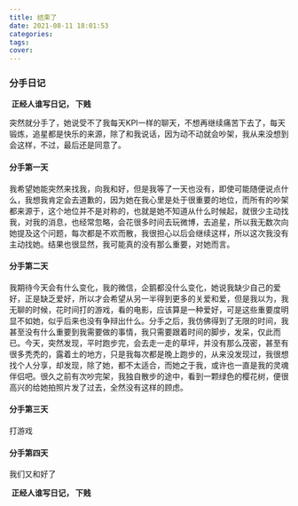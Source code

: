 ```yaml
---
title: 结束了
date: 2021-08-11 18:01:53
categories:
tags:
cover:
---
```


### 分手日记

​																**正经人谁写日记， 下贱**

突然就分手了，她说受不了我每天KPI一样的聊天，不想再继续痛苦下去了，每天锻炼，追星都是快乐的来源，除了和我说话，因为动不动就会吵架，我从来没想到会这样，不过，最后还是同意了。

#### 分手第一天

我希望她能突然来找我，向我和好，但是我等了一天也没有，即使可能随便说点什么，我想我肯定会去道歉的，因为她在我心里是处于很重要的地位，而所有的吵架都来源于，这个地位并不是对称的，也就是她不知道从什么时候起，就很少主动找我，对我的消息，也经常忽略，会花很多时间去玩微博，去追星，所以我无数次向她提及这个问题，每次都是不欢而散，我很担心以后会继续这样，所以这次我没有主动找她。结果也很显然，我可能真的没有那么重要，对她而言。

#### 分手第二天

我期待今天会有什么变化，我的微信，企鹅都没什么变化，她说我缺少自己的爱好，正是缺乏爱好，所以才会希望从另一半得到更多的关爱和爱，但是我以为，我无聊的时候，花时间打的游戏，看的电影，应该算是一种爱好，可是这些重要度明显不如她，似乎后来也没有争辩出什么。分手之后，我仿佛得到了无限的时间，我甚至没有什么重要到我需要做的事情，我只需要跟着时间的脚步，发呆，仅此而已。今天，突然发现，平时跑步完，会去走一走的草坪，并没有那么茂密，甚至有很多秃秃的，露着土的地方，只是我每次都是晚上跑步的，从来没发现过，我很想找个人分享，却发现，除了她，都不太适合，而她之于我，或许也一直是我的灵魂伴侣吧。很久之前有次吵完架，我独自散步的途中，看到一颗绿色的樱花树，便很高兴的给她拍照片发了过去，全然没有这样的顾虑。

#### 分手第三天

打游戏

#### 分手第四天

我们又和好了

​																**正经人谁写日记， 下贱**

